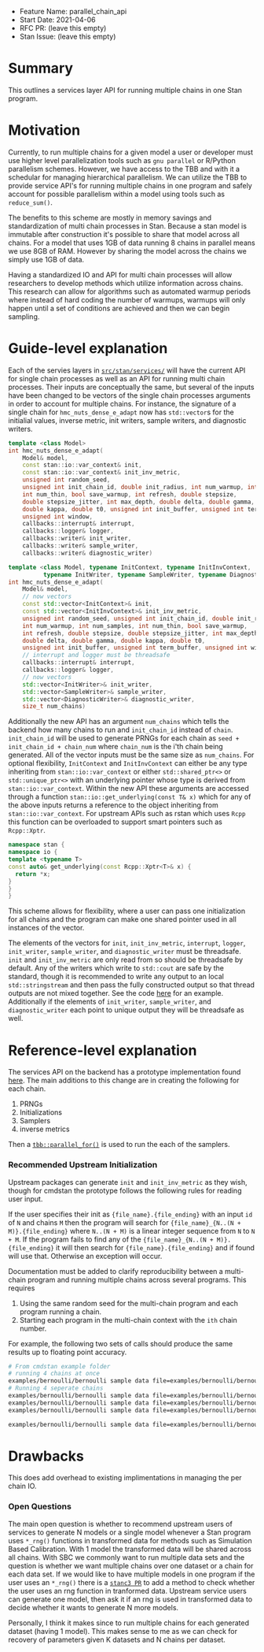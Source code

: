 - Feature Name: parallel_chain_api
- Start Date: 2021-04-06
- RFC PR: (leave this empty)
- Stan Issue: (leave this empty)

# Summary
[summary]: #summary

This outlines a services layer API for running multiple chains in one Stan program.

# Motivation
[motivation]: #motivation

Currently, to run multiple chains for a given model a user or developer must use higher level parallelization tools such as `gnu parallel` or R/Python parallelism schemes. However, we have access to the TBB and with it a schedular for managing hierarchical parallelism. We can utilize the TBB to provide service API's for running multiple chains in one program and safely account for possible parallelism within a model using tools such as `reduce_sum()`.

The benefits to this scheme are mostly in memory savings and standardization of multi chain processes in Stan. Because a stan model is immutable after construction it's possible to share that model across all chains. For a model that uses 1GB of data running 8 chains in parallel means we use 8GB of RAM. However by sharing the model across the chains we simply use 1GB of data.

Having a standardized IO and API for multi chain processes will allow researchers to develop methods which utilize information across chains. This research can allow for algorithms such as automated warmup periods where instead of hard coding the number of warmups, warmups will only happen until a set of conditions are achieved and then we can begin sampling.

# Guide-level explanation
[guide-level-explanation]: #guide-level-explanation

Each of the servies layers in [`src/stan/services/`](https://github.com/stan-dev/stan/blob/147fba5fb93aa007ec42744a36d97cc84c291945/src/stan/services/sample/hmc_nuts_dense_e_adapt.hpp) will have the current API for single chain processes as well as an API for running multi chain processes. Their inputs are conceptually the same, but several of the inputs have been changed to be vectors of the single chain processes arguments in order to account for multiple chains. For instance, the signature of a single chain for `hmc_nuts_dense_e_adapt` now has `std::vector`s for the initialial values, inverse metric, init writers, sample writers, and diagnostic writers.

```cpp
template <class Model>
int hmc_nuts_dense_e_adapt(
    Model& model,
    const stan::io::var_context& init,
    const stan::io::var_context& init_inv_metric,
    unsigned int random_seed,
    unsigned int init_chain_id, double init_radius, int num_warmup, int num_samples,
    int num_thin, bool save_warmup, int refresh, double stepsize,
    double stepsize_jitter, int max_depth, double delta, double gamma,
    double kappa, double t0, unsigned int init_buffer, unsigned int term_buffer,
    unsigned int window,
    callbacks::interrupt& interrupt,
    callbacks::logger& logger,
    callbacks::writer& init_writer,
    callbacks::writer& sample_writer,
    callbacks::writer& diagnostic_writer)
```

```cpp
template <class Model, typename InitContext, typename InitInvContext,
          typename InitWriter, typename SampleWriter, typename DiagnosticWriter>
int hmc_nuts_dense_e_adapt(
    Model& model,
    // now vectors
    const std::vector<InitContext>& init,
    const std::vector<InitInvContext>& init_inv_metric,
    unsigned int random_seed, unsigned int init_chain_id, double init_radius,
    int num_warmup, int num_samples, int num_thin, bool save_warmup,
    int refresh, double stepsize, double stepsize_jitter, int max_depth,
    double delta, double gamma, double kappa, double t0,
    unsigned int init_buffer, unsigned int term_buffer, unsigned int window,
    // interrupt and logger must be threadsafe
    callbacks::interrupt& interrupt,
    callbacks::logger& logger,
    // now vectors
    std::vector<InitWriter>& init_writer,
    std::vector<SampleWriter>& sample_writer,
    std::vector<DiagnosticWriter>& diagnostic_writer,
    size_t num_chains)
```

Additionally the new API has an argument `num_chains` which tells the backend how many chains to run and `init_chain_id` instead of `chain`. `init_chain_id` will be used to generate PRNGs for each chain as `seed + init_chain_id + chain_num` where `chain_num` is the i'th chain being generated. All of the vector inputs must be the same size as `num_chains`. For optional flexibility, `InitContext` and `InitInvContext` can either be any type inheriting from `stan::io::var_context` or either `std::shared_ptr<>` or `std::unique_ptr<>` with an underlying pointer whose type is derived from `stan::io::var_context`. Within the new API these arguments are accessed through a function `stan::io::get_underlying(const T& x)` which for any of the above inputs returns a reference to the object inheriting from `stan::io::var_context`. For upstream APIs such as rstan which uses `Rcpp` this function can be overloaded to support smart pointers such as `Rcpp::Xptr`.

```cpp
namespace stan {
namespace io {
template <typename T>
const auto& get_underlying(const Rcpp::Xptr<T>& x) {
  return *x;
}
}
}
```

This scheme allows for flexibility, where a user can pass one initialization for all chains and the program can make one shared pointer used in all instances of the vector.

The elements of the vectors for `init`, `init_inv_metric`, `interrupt`, `logger`, `init_writer`, `sample_writer`, and `diagnostic_writer` must be threadsafe. `init` and `init_inv_metric` are only read from so should be threadsafe by default. Any of the writers which write to `std::cout` are safe by the standard, though it is recommended to write any output to an local `std::stringstream` and then pass the fully constructed output so that thread outputs are not mixed together. See the code [here](https://github.com/stan-dev/stan/pull/3033/files#diff-ab5eb0683288927defb395f1af49548c189f6e7ab4b06e217dec046b0c1be541R80) for an example. Additionally if the elements of `init_writer`, `sample_writer`, and `diagnostic_writer` each point to unique output they will be threadsafe as well.

# Reference-level explanation
[reference-level-explanation]: #reference-level-explanation

The services API on the backend has a prototype implementation found [here](https://github.com/stan-dev/stan/blob/147fba5fb93aa007ec42744a36d97cc84c291945/src/stan/services/sample/hmc_nuts_dense_e_adapt.hpp#L206). The main additions to this change are in creating the following for each chain.

1. PRNGs
2. Initializations
3. Samplers
4. inverse metrics

Then a [`tbb::parallel_for()`](https://github.com/stan-dev/stan/blob/147fba5fb93aa007ec42744a36d97cc84c291945/src/stan/services/sample/hmc_nuts_dense_e_adapt.hpp#L261) is used to run the each of the samplers.

### Recommended Upstream Initialization

Upstream packages can generate `init` and `init_inv_metric` as they wish, though for cmdstan the prototype follows the following rules for reading user input.

If the user specifies their init as `{file_name}.{file_ending}` with an input `id` of `N` and chains `M` then the program will search for `{file_name}_{N..(N + M)}.{file_ending}` where `N..(N + M)` is a linear integer sequence from `N` to `N + M`. If the program fails to find any of the `{file_name}_{N..(N + M)}.{file_ending}` it will then search for `{file_name}.{file_ending}` and if found will use that. Otherwise an exception will occur.

Documentation must be added to clarify reproducibility between a multi-chain program and running multiple chains across several programs. This requires

1. Using the same random seed for the multi-chain program and each program running a chain.
2. Starting each program in the multi-chain context with the `ith` chain number.

For example, the following two sets of calls should produce the same results up to floating point accuracy.

```bash
# From cmdstan example folder
# running 4 chains at once
examples/bernoulli/bernoulli sample data file=examples/bernoulli/bernoulli.data.R chains=4 id=1 random seed=123 output file=output.csv
# Running 4 seperate chains
examples/bernoulli/bernoulli sample data file=examples/bernoulli/bernoulli.data.R chains=1 id=1 random seed=123 output file=output1.csv
examples/bernoulli/bernoulli sample data file=examples/bernoulli/bernoulli.data.R chains=1 id=2 random seed=123 output file=output2.csv
examples/bernoulli/bernoulli sample data file=examples/bernoulli/bernoulli.data.R chains=1 id=3 random seed=123 output file=output3.csv

examples/bernoulli/bernoulli sample data file=examples/bernoulli/bernoulli.data.R chains=1 id=4 random seed=123 output file=output4.csv
```



# Drawbacks
[drawbacks]: #drawbacks

This does add overhead to existing implimentations in managing the per chain IO.


### Open Questions

The main open question is whether to recommend upstream users of services to generate N models or a single model
whenever a Stan program uses `*_rng()` functions in transformed data for methods such as Simulation Based Calibration.
With 1 model the transformed data will be shared across all chains. With SBC we commonly want to run multiple
data sets and the question is whether we want multiple chains over one dataset or a chain for each data set.
If we would like to have multiple models in one program if the user uses an `*_rng()` there is a [`stanc3 PR`](https://github.com/stan-dev/stanc3/pull/868) to add a method to check whether the user uses an rng function in
tranformed data. Upstream service users can generate one model, then ask it if an rng is used in transformed data
to decide whether it wants to generate N more models.

Personally, I think it makes since to run multiple chains for each generated dataset (having 1 model).
This makes sense to me as we can check for recovery of parameters given K datasets and N chains per dataset.

